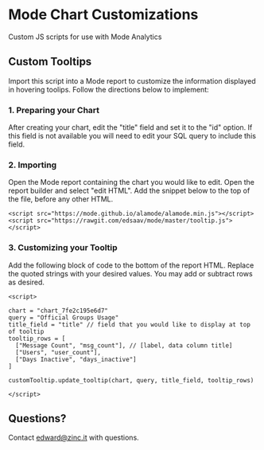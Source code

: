 # Mode Chart Customizations
Custom JS scripts for use with Mode Analytics

## Custom Tooltips

Import this script into a Mode report to customize the information displayed in hovering toolips. Follow the directions below to implement:

### 1. Preparing your Chart

After creating your chart, edit the "title" field and set it to the "id" option. If this field is not available you will need to edit your SQL query to include this field.

### 2. Importing

Open the Mode report containing the chart you would like to edit. Open the report builder and select "edit HTML". Add the snippet below to the top of the file, before any other HTML.

```
<script src="https://mode.github.io/alamode/alamode.min.js"></script>
<script src="https://rawgit.com/edsaav/mode/master/tooltip.js"></script>
```

### 3. Customizing your Tooltip

Add the following block of code to the bottom of the report HTML. Replace the quoted strings with your desired values. You may add or subtract rows as desired.

```
<script>

chart = "chart_7fe2c195e6d7"
query = "Official Groups Usage"
title_field = "title" // field that you would like to display at top of tooltip
tooltip_rows = [
  ["Message Count", "msg_count"], // [label, data column title]
  ["Users", "user_count"],
  ["Days Inactive", "days_inactive"]
]

customTooltip.update_tooltip(chart, query, title_field, tooltip_rows)

</script>
```

## Questions?
Contact edward@zinc.it with questions.
